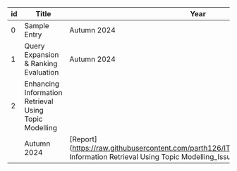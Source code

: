 | id  | Title              | Year       | Report                                   | PPT                                   |
|-----|--------------------|------------|------------------------------------------|---------------------------------------|
| 0   | Sample Entry      | Autumn 2024 | [Report](https://raw.githubusercontent.com/parth126/IT550/main/reports/spir0468-mitra.pdf)| [PPT](https://raw.githubusercontent.com/parth126/IT550/main//presentations/IT550-Introduction_to_Information_Retrieval.pptx) |
| 1   | Query Expansion & Ranking Evaluation | Autumn 2024 | [Report](https://raw.githubusercontent.com/parth126/IT550/main/reports/QUERY_EXPANSION_ISSUE_15.pdf) | [PPT](https://raw.githubusercontent.com/parth126/IT550/main/presentations/ISSUE_15_QUERY_EXPANSION.pptx) |
| 2   |Enhancing Information Retrieval Using Topic Modelling
                  | Autumn 2024 | [Report](https://raw.githubusercontent.com/parth126/IT550/main/reports/Enhancing Information Retrieval Using Topic Modelling_Issue_26.pdf)            | [PPT](https://raw.githubusercontent.com/parth126/IT550/main/presentations/Issue_16_Enhancing Information Retrieval Using Topic Modeling.pptx)                          |

